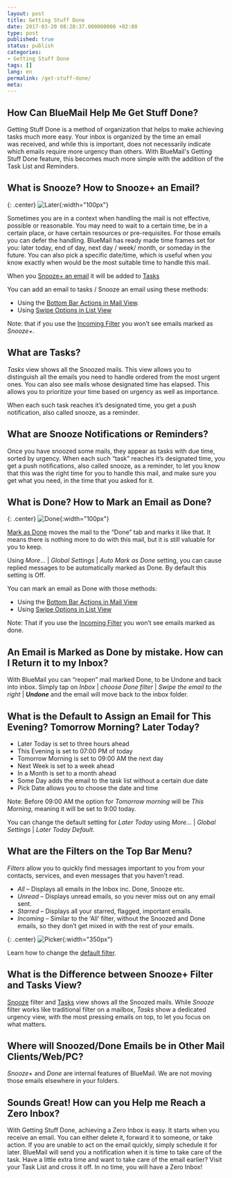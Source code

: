 ```yaml
---
layout: post
title: Getting Stuff Done
date: 2017-03-20 08:28:37.000000000 +02:00
type: post
published: true
status: publish
categories:
- Getting Stuff Done
tags: []
lang: en
permalink: /get-stuff-done/
meta:
---
```


## How Can BlueMail Help Me Get Stuff Done?

Getting Stuff Done is a method of organization that helps to make achieving tasks much more easy. Your inbox is organized by the time an email was received, and while this is important, does not necessarily indicate which emails require more urgency than others. With BlueMail's Getting Stuff Done feature, this becomes much more simple with the addition of the Task List and Reminders.

## What is Snooze? How to Snooze+ an Email?

{: .center}
![Later](/assets/ic_action_later-.png){:width="100px"}

Sometimes you are in a context when handling the mail is not effective, possible or reasonable. You may need to wait to a certain time, be in a certain place, or have certain resources or pre-requisites. For those emails you can defer the handling. BlueMail has ready made time frames set for you: later today, end of day, next day / week/ month, or someday in the future. You can also pick a specific date/time, which is useful when you know exactly when would be the most suitable time to handle this mail.

When you [Snooze+ an email](/mark-an-email-as-later/) it will be added to [Tasks](/what-are-tasks-type-mail/)

You can add an email to tasks / Snooze an email using these methods:

* Using the [Bottom Bar Actions in Mail View](/bottom-bar-options-type-mail/).
* Using [Swipe Options in List View](/swipe-menu-options-type-mail/)

Note: that if you use the [Incoming Filter](/top-bar-left-triangle-menu/) you won’t see emails marked as *Snooze+*.

## What are Tasks?

*Tasks* view shows all the Snoozed mails. This view allows you to distinguish all the emails you need to handle ordered from the most urgent ones. You can also see mails whose designated time has elapsed. This allows you to prioritize your time based on urgency as well as importance.

When each such task reaches it’s designated time, you get a push notification, also called snooze, as a reminder.

## What are Snooze Notifications or Reminders?

Once you have snoozed some mails, they appear as tasks with due time, sorted by urgency. When each such “task” reaches it’s designated time, you get a push notifications, also called snooze, as a reminder, to let you know that this was the right time for you to handle this mail, and make sure you get what you need, in the time that you asked for it.

## What is Done? How to Mark an Email as Done?

{: .center}
![Done](/assets/ic_action_done.png){:width="100px"}

[Mark as Done](/mark-an-email-as-done/) moves the mail to the “Done” tab and marks it like that. It means there is nothing more to do with this mail, but it is still valuable for you to keep.

Using *More...* \| *Global Settings* \| *Auto Mark as Done* setting, you can cause replied messages to be automatically marked as Done. By default this setting is Off.

You can mark an email as Done with those methods:

* Using the [Bottom Bar Actions in Mail View](/bottom-bar-options-type-mail/)
* Using [Swipe Options in List View](/swipe-menu-options-type-mail/)

Note: That if you use the [Incoming Filter](/top-bar-left-triangle-menu/) you won’t see emails marked as done.

## An Email is Marked as Done by mistake. How can I Return it to my Inbox?

With BlueMail you can “reopen” mail marked Done, to be Undone and back into inbox. Simply tap on *Inbox* \| *choose Done filter* \| *Swipe the email to the right* \| ***Undone*** and the email will move back to the inbox folder.

## What is the Default to Assign an Email for This Evening? Tomorrow Morning? Later Today?

* Later Today is set to three hours ahead
* This Evening is set to 07:00 PM of today
* Tomorrow Morning is set to 09:00 AM the next day
* Next Week is set to a week ahead
* In a Month is set to a month ahead
* Some Day adds the email to the task list without a certain due date
* Pick Date allows you to choose the date and time

Note: Before 09:00 AM the option for *Tomorrow morning* will be *This Morning*, meaning it will be set to 9:00 today.

You can change the default setting for *Later Today* using *More...* \| *Global Settings* \| *Later Today Default*.

## What are the Filters on the Top Bar Menu?

*Filters* allow you to quickly find messages important to you from your contacts, services, and even messages that you haven’t read.

* *All* – Displays all emails in the Inbox inc. Done, Snooze etc.
* *Unread* – Displays unread emails, so you never miss out on any email sent.
* *Starred* – Displays all your starred, flagged, important emails.
* *Incoming* – Similar to the ‘All’ filter, without the Snoozed and Done emails, so they don’t get mixed in with the rest of your emails.

{: .center}
![Picker](/assets/BlueMail_PressKit_Picker-1-1.png){:width="350px"}

Learn how to change the [default filter](/how-do-i-change-the-default-filter/).

## What is the Difference between Snooze+ Filter and Tasks View?

[Snooze](/mark-as-later/) filter and [Tasks](/what-are-tasks-type-mail/) view shows all the Snoozed mails. While *Snooze* filter works like traditional filter on a mailbox, *Tasks* show a dedicated urgency view, with the most pressing emails on top, to let you focus on what matters.

## Where will Snoozed/Done Emails be in Other Mail Clients/Web/PC?

*Snooze+* and *Done* are internal features of BlueMail. We are not moving those emails elsewhere in your folders.

## Sounds Great! How can you Help me Reach a Zero Inbox?

With Getting Stuff Done, achieving a Zero Inbox is easy. It starts when you receive an email. You can either delete it, forward it to someone, or take action. If you are unable to act on the email quickly, simply schedule it for later. BlueMail will send you a notification when it is time to take care of the task. Have a little extra time and want to take care of the email earlier? Visit your Task List and cross it off. In no time, you will have a Zero Inbox!